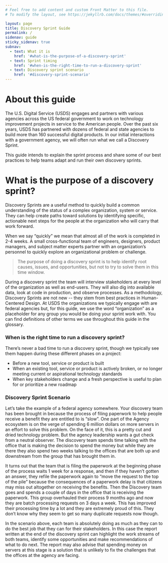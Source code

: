 ```yaml
---
# Feel free to add content and custom Front Matter to this file.
# To modify the layout, see https://jekyllrb.com/docs/themes/#overriding-theme-defaults

layout: page
title: Discovery Sprint Guide
permalink: /
sidenav: guide
sticky_sidenav: true
subnav:
  - text: What it is
    href: '#what-is-the-purpose-of-a-discovery-sprint'
  - text: Sprint timing
    href: '#when-is-the-right-time-to-run-a-discovery-sprint'
  - text: Discovery sprint scenario
    href: '#discovery-sprint-scenario'
---
```


# About this guide
The U.S. Digital Service (USDS) engages and partners with various agencies across the US federal government to work on technology improvement projects in service to the American people. Over the past six years, USDS has partnered with dozens of federal and state agencies to build more than 160 successful digital products. In our initial interactions with a government agency, we will often run what we call a Discovery Sprint. 

This guide intends to explain the sprint process and share some of our best practices to help teams adapt and run their own discovery sprints.

# What is the purpose of a discovery sprint?
Discovery Sprints are a useful method to quickly build a common understanding of the status of a complex organization, system or service. They can help create paths toward solutions by identifying specific, actionable next steps for the people at the organization who will carry that work forward. 

When we say “quickly” we mean that almost all of the work is completed in 2-4 weeks. A small cross-functional team of engineers, designers, product managers, and subject matter experts partner with an organization’s personnel to quickly explore an organizational problem or challenge. 

> The purpose of doing a discovery sprint is to help identify root causes, issues, and opportunities, but not to try to solve them in this time window.

During a discovery sprint the team will interview stakeholders at every level of the organization as well as end-users. They will also dig into available data, look at code in production, and observe processes. As a methodology, Discovery Sprints are not new -- they stem from best practices in Human-Centered Design. At USDS the organizations we typically engage with are federal agencies but, for this guide, we use the word “organization” as a placeholder for any group you would be doing your sprint work with. You can find definitions of other terms we use throughout this guide in the glossary.

### When is the right time to run a discovery sprint?
There’s never a bad time to run a discovery sprint, though we typically see them happen during these different phases on a project:

* Before a new tool, service or product is built
* When an existing tool, service or product is actively broken, or no longer meeting current or aspirational technology standards
* When key stakeholders change and a fresh perspective is useful to plan for or prioritize a new roadmap

### Discovery Sprint Scenario
Let’s take the example of a federal agency somewhere. Your discovery team has been brought in because the process of filing paperwork to help people receive a benefit they are entitled to is “slow”. One part of the Agency ecosystem is on the verge of spending 6 million dollars on more servers in an effort to solve this problem. On the face of it, this is a pretty cut and dried technology problem. But the agency leadership wants a gut check from a neutral observer.  The discovery team spends time talking with the office that is making the decision to spend the money but while they are there they also spend two weeks talking to the offices that are both up and downstream from the group that has brought them in. 

It turns out that the team that is filing the paperwork at the beginning phase of the process waits 1 week for a response, and then if they haven’t gotten an answer, they refile the paperwork again to “move the request to the top of the pile” because the consequences of a paperwork delay is that citizens may miss out altogether on receiving the benefits. Then the Discovery team goes and spends a couple of days in the office that is receiving the paperwork. This group overhauled their process 9 months ago and now they are batch processing requests on 3 days a week. This has improved their processing time by a lot and they are extremely proud of this. They don’t know why they seem to get so many duplicate requests now though. 
 
In the scenario above, each team is absolutely doing as much as they can to do the best job that they can for their stakeholders. In this case the report written at the end of the discovery sprint can highlight the work streams of both teams, identify some opportunities and make recommendations of what to do next. The report may also advise that spending money on servers at this stage is a solution that is unlikely to fix the challenges that the offices at the agency are facing.

